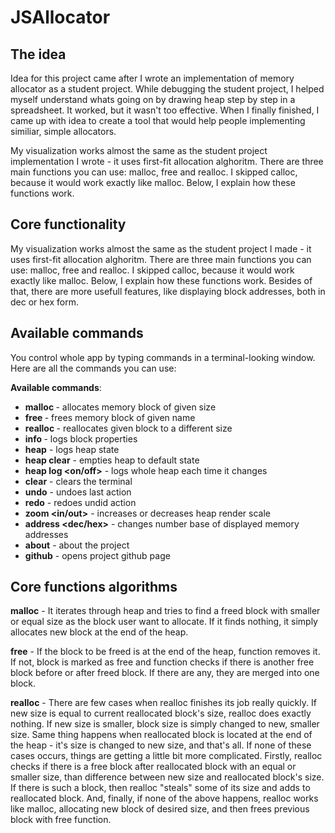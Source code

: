 # JSAllocator
## The idea
Idea for this project came after I wrote an implementation of memory allocator as a student project. While debugging the student project, I helped myself understand whats going on by drawing heap step by step in a spreadsheet. It worked, but it wasn't too effective. When I finally finished, I came up with idea to create a tool that would help people implementing similiar, simple allocators.

My visualization works almost the same as the student project implementation I wrote - it uses first-fit allocation alghoritm. There are three main functions you can use: malloc, free and realloc. I skipped calloc, because it would work exactly like malloc. Below, I explain how these functions work.

## Core functionality
My visualization works almost the same as the student project I made - it uses first-fit allocation alghoritm. There are three main functions you can use: malloc, free and realloc. I skipped calloc, because it would work exactly like malloc. Below, I explain how these functions work. Besides of that, there are more usefull features, like displaying block addresses, both in dec or hex form.

## Available commands
You control whole app by typing commands in a terminal-looking window. Here are all the commands you can use:

**Available commands**:
- **malloc <block-name> <size>** - allocates memory block of given size
- **free <block-name>** - frees memory block of given name
- **realloc <block-name> <size>** - reallocates given block to a different size
- **info <block-name>** - logs block properties
- **heap** - logs heap state
- **heap clear** - empties heap to default state
- **heap log <on/off>** - logs whole heap each time it changes
- **clear** - clears the terminal
- **undo** - undoes last action
- **redo** - redoes undid action
- **zoom <in/out>** - increases or decreases heap render scale
- **address <dec/hex>** - changes number base of displayed memory addresses
- **about** - about the project
- **github** - opens project github page

## Core functions algorithms
**malloc** - It iterates through heap and tries to find a freed block with smaller or equal size as the block user want to allocate. If it finds nothing, it simply allocates new block at the end of the heap.

**free** - If the block to be freed is at the end of the heap, function removes it. If not, block is marked as free and function checks if there is another free block before or after freed block. If there are any, they are merged into one block.

**realloc** - There are few cases when realloc finishes its job really quickly. If new size is equal to current reallocated block\'s size, realloc does exactly nothing. If new size is smaller, block size is simply changed to new, smaller size. Same thing happens when reallocated block is located at the end of the heap - it\'s size is changed to new size, and that\'s all. If none of these cases occurs, things are getting a little bit more complicated. Firstly, realloc checks if there is a free block after reallocated block with an equal or smaller size, than difference between new size and reallocated block\'s size. If there is such a block, then realloc "steals" some of its size and adds to reallocated block. And, finally, if none of the above happens, realloc works like malloc, allocating new block of desired size, and then frees previous block with free function.
